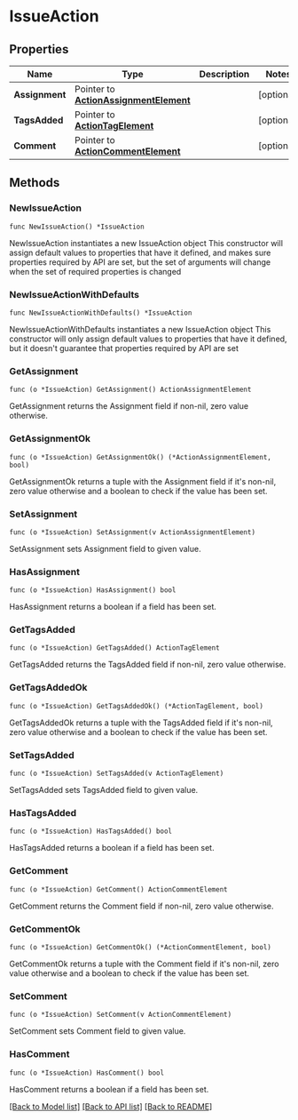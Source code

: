 # IssueAction

## Properties

Name | Type | Description | Notes
------------ | ------------- | ------------- | -------------
**Assignment** | Pointer to [**ActionAssignmentElement**](ActionAssignmentElement.md) |  | [optional] 
**TagsAdded** | Pointer to [**ActionTagElement**](ActionTagElement.md) |  | [optional] 
**Comment** | Pointer to [**ActionCommentElement**](ActionCommentElement.md) |  | [optional] 

## Methods

### NewIssueAction

`func NewIssueAction() *IssueAction`

NewIssueAction instantiates a new IssueAction object
This constructor will assign default values to properties that have it defined,
and makes sure properties required by API are set, but the set of arguments
will change when the set of required properties is changed

### NewIssueActionWithDefaults

`func NewIssueActionWithDefaults() *IssueAction`

NewIssueActionWithDefaults instantiates a new IssueAction object
This constructor will only assign default values to properties that have it defined,
but it doesn't guarantee that properties required by API are set

### GetAssignment

`func (o *IssueAction) GetAssignment() ActionAssignmentElement`

GetAssignment returns the Assignment field if non-nil, zero value otherwise.

### GetAssignmentOk

`func (o *IssueAction) GetAssignmentOk() (*ActionAssignmentElement, bool)`

GetAssignmentOk returns a tuple with the Assignment field if it's non-nil, zero value otherwise
and a boolean to check if the value has been set.

### SetAssignment

`func (o *IssueAction) SetAssignment(v ActionAssignmentElement)`

SetAssignment sets Assignment field to given value.

### HasAssignment

`func (o *IssueAction) HasAssignment() bool`

HasAssignment returns a boolean if a field has been set.

### GetTagsAdded

`func (o *IssueAction) GetTagsAdded() ActionTagElement`

GetTagsAdded returns the TagsAdded field if non-nil, zero value otherwise.

### GetTagsAddedOk

`func (o *IssueAction) GetTagsAddedOk() (*ActionTagElement, bool)`

GetTagsAddedOk returns a tuple with the TagsAdded field if it's non-nil, zero value otherwise
and a boolean to check if the value has been set.

### SetTagsAdded

`func (o *IssueAction) SetTagsAdded(v ActionTagElement)`

SetTagsAdded sets TagsAdded field to given value.

### HasTagsAdded

`func (o *IssueAction) HasTagsAdded() bool`

HasTagsAdded returns a boolean if a field has been set.

### GetComment

`func (o *IssueAction) GetComment() ActionCommentElement`

GetComment returns the Comment field if non-nil, zero value otherwise.

### GetCommentOk

`func (o *IssueAction) GetCommentOk() (*ActionCommentElement, bool)`

GetCommentOk returns a tuple with the Comment field if it's non-nil, zero value otherwise
and a boolean to check if the value has been set.

### SetComment

`func (o *IssueAction) SetComment(v ActionCommentElement)`

SetComment sets Comment field to given value.

### HasComment

`func (o *IssueAction) HasComment() bool`

HasComment returns a boolean if a field has been set.


[[Back to Model list]](../README.md#documentation-for-models) [[Back to API list]](../README.md#documentation-for-api-endpoints) [[Back to README]](../README.md)


